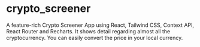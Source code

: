 # crypto_screener
A feature-rich Crypto Screener App using React, Tailwind CSS, Context API, React Router and Recharts. It shows detail regarding almost all the cryptocurrency. You can easily convert the price in your local currency.
